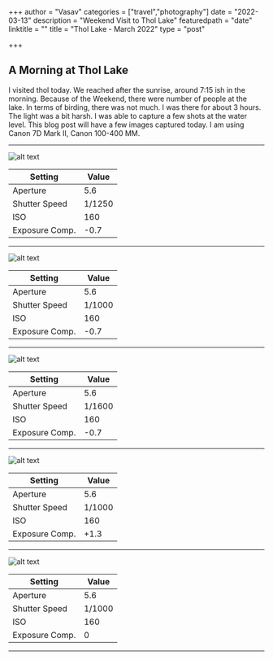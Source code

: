 +++
author = "Vasav"
categories = ["travel","photography"]
date = "2022-03-13"
description = "Weekend Visit to Thol Lake"
featuredpath = "date"
linktitle = ""
title = "Thol Lake - March 2022"
type = "post"

+++

## A Morning at Thol Lake
I visited thol today. We reached after the sunrise, around 7:15 ish in the morning. Because of the Weekend, there were number of people at the lake. In terms of birding, there was not much. I was there for about 3 hours. The light was a bit harsh. I was able to capture a few shots at the water level. This blog post will have a few images captured today. I am using Canon 7D Mark II, Canon 100-400 MM.
___

![alt text](https://drive.google.com/uc?export=view&id=1YLpHIyd60C1M47aFiRfynBWTZsZSulUX)

| Setting        | Value  |
|----------------|--------|
| Aperture       | 5.6    |
| Shutter Speed  | 1/1250 |
| ISO            | 160    |
| Exposure Comp. | -0.7   |
___
![alt text](https://drive.google.com/uc?export=view&id=1VhNQXUZssxIhwY9MiPZ5be-SLF0v7I-x)

| Setting        | Value  |
|----------------|--------|
| Aperture       | 5.6    |
| Shutter Speed  | 1/1000 |
| ISO            | 160    |
| Exposure Comp. | -0.7   |
___
![alt text](https://drive.google.com/uc?export=view&id=1kQtNBPUgnflSGdFSd4reVW5S__Sk0rq9)

| Setting        | Value  |
|----------------|--------|
| Aperture       | 5.6    |
| Shutter Speed  | 1/1600 |
| ISO            | 160    |
| Exposure Comp. | -0.7   |
___
![alt text](https://drive.google.com/uc?export=view&id=1OC8jGApH0nyhsjQM6ga-WPNZ-3sY3Pm3)

| Setting        | Value  |
|----------------|--------|
| Aperture       | 5.6    |
| Shutter Speed  | 1/1000 |
| ISO            | 160    |
| Exposure Comp. | +1.3   |
___
![alt text](https://drive.google.com/uc?export=view&id=1Eh_8rvkEFETVL0aZm86lHt7Fw8OaR14x)

| Setting        | Value  |
|----------------|--------|
| Aperture       | 5.6    |
| Shutter Speed  | 1/1000 |
| ISO            | 160    |
| Exposure Comp. | 0      |
___